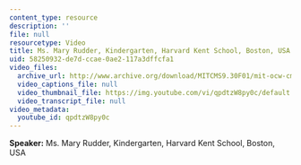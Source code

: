 ```yaml
---
content_type: resource
description: ''
file: null
resourcetype: Video
title: Ms. Mary Rudder, Kindergarten, Harvard Kent School, Boston, USA
uid: 58250932-de7d-ccae-0ae2-117a3dffcfa1
video_files:
  archive_url: http://www.archive.org/download/MITCMS9.30F01/mit-ocw-cms930-mary-03jul2003-220k.mp4
  video_captions_file: null
  video_thumbnail_file: https://img.youtube.com/vi/qpdtzW8py0c/default.jpg
  video_transcript_file: null
video_metadata:
  youtube_id: qpdtzW8py0c
---
```


**Speaker:** Ms. Mary Rudder, Kindergarten, Harvard Kent School, Boston, USA